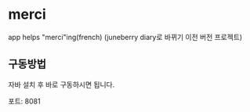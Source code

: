 # merci
app helps "merci"ing(french)
(juneberry diary로 바뀌기 이전 버전 프로젝트)

## 구동방법
자바 설치 후 바로 구동하시면 됩니다.

포트: 8081
